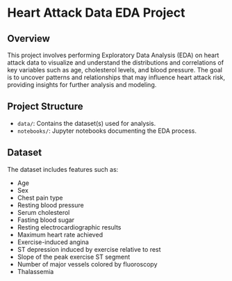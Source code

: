 # Heart Attack Data EDA Project

## Overview
This project involves performing Exploratory Data Analysis (EDA) on heart attack data to visualize and understand the distributions and correlations of key variables such as age, cholesterol levels, and blood pressure. The goal is to uncover patterns and relationships that may influence heart attack risk, providing insights for further analysis and modeling.

## Project Structure
- `data/`: Contains the dataset(s) used for analysis.
- `notebooks/`: Jupyter notebooks documenting the EDA process.

## Dataset
The dataset includes features such as:
- Age
- Sex
- Chest pain type
- Resting blood pressure
- Serum cholesterol
- Fasting blood sugar
- Resting electrocardiographic results
- Maximum heart rate achieved
- Exercise-induced angina
- ST depression induced by exercise relative to rest
- Slope of the peak exercise ST segment
- Number of major vessels colored by fluoroscopy
- Thalassemia

